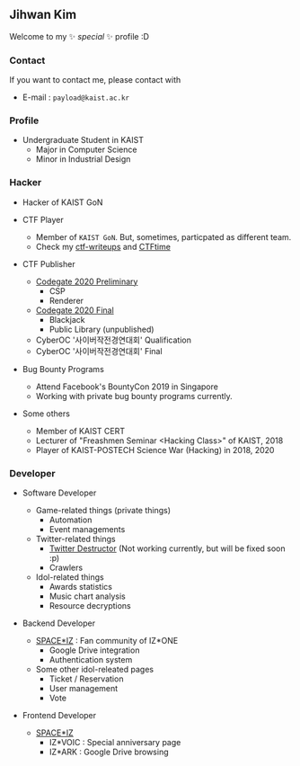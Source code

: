 ## Jihwan Kim
Welcome to my ✨ _special_ ✨ profile :D

### Contact
If you want to contact me, please contact with
* E-mail : `payload@kaist.ac.kr`

### Profile
* Undergraduate Student in KAIST
  - Major in Computer Science
  - Minor in Industrial Design

### Hacker
* Hacker of KAIST GoN

* CTF Player
  - Member of `KAIST GoN`. But, sometimes, particpated as different team.
  - Check my [ctf-writeups](https://github.com/mdsnins/ctf-writeups) and [CTFtime](https://ctftime.org/user/39983)

* CTF Publisher
  - [Codegate 2020 Preliminary](https://github.com/mdsnins/My-CTF-Challenges/tree/master/2020/Codegate-Qual)
    - CSP
    - Renderer
  - [Codegate 2020 Final](https://github.com/mdsnins/My-CTF-Challenges/tree/master/2020/Codegate-Final)
    - Blackjack
    - Public Library (unpublished)
  - CyberOC '사이버작전경연대회' Qualification
  - CyberOC '사이버작전경연대회' Final

* Bug Bounty Programs
  - Attend Facebook's BountyCon 2019 in Singapore
  - Working with private bug bounty programs currently.

* Some others
  - Member of KAIST CERT
  - Lecturer of "Freashmen Seminar \<Hacking Class\>" of KAIST, 2018
  - Player of KAIST-POSTECH Science War (Hacking) in 2018, 2020
  
### Developer
* Software Developer
  - Game-related things (private things)
    - Automation
    - Event managements
  - Twitter-related things
    - [Twitter Destructor](https://github.com/mdsnins/Twitter-Destructor) (Not working currently, but will be fixed soon :p)
    - Crawlers
  - Idol-related things
    - Awards statistics
    - Music chart analysis
    - Resource decryptions

* Backend Developer
  - [SPACE\*IZ](https://wiz-one.co.kr/) : Fan community of IZ\*ONE
    - Google Drive integration
    - Authentication system
  - Some other idol-releated pages
    - Ticket / Reservation
    - User management
    - Vote   
   
* Frontend Developer
  - [SPACE\*IZ](https://wiz-one.co.kr/)
    - IZ\*VOIC : Special anniversary page
    - IZ\*ARK : Google Drive browsing 
